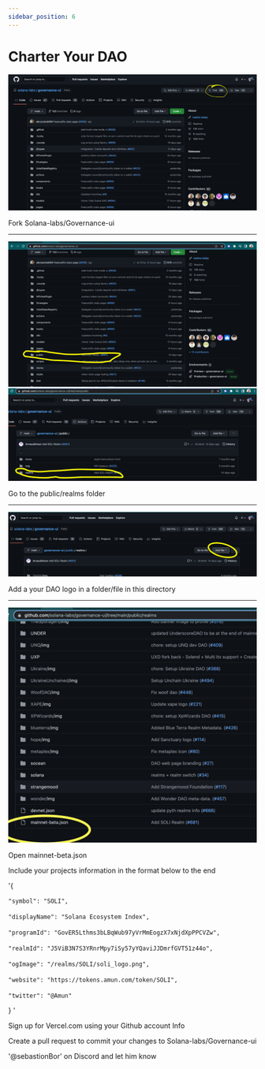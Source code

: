 ```yaml
---
sidebar_position: 6
---
```


# Charter Your DAO

![fork](docs/DAO-Management/creating-DAOs/CharteredDAOpics/fork.png)

Fork Solana-labs/Governance-ui

---


![public](docs/DAO-Management/creating-DAOs/CharteredDAOpics/public.png)
![public](docs/DAO-Management/creating-DAOs/CharteredDAOpics/public2.png)

Go to the public/realms folder

---

![logo](docs/DAO-Management/creating-DAOs/CharteredDAOpics/logo.png)

Add a your DAO logo in a folder/file in this directory

---

![mainnet](docs/DAO-Management/creating-DAOs/CharteredDAOpics/json.png)

Open mainnet-beta.json

Include your projects information in the format below to the end

'{

    "symbol": "SOLI",

    "displayName": "Solana Ecosystem Index",

    "programId": "GovER5Lthms3bLBqWub97yVrMmEogzX7xNjdXpPPCVZw",

    "realmId": "J5ViB3N7S3YRnrMpy7iSy57yYQaviJJDmrfGVT51z44o",

    "ogImage": "/realms/SOLI/soli_logo.png",

    "website": "https://tokens.amun.com/token/SOLI",

    "twitter": "@Amun"

  } '


Sign up for Vercel.com using your Github account Info

Create a pull request to commit your changes to Solana-labs/Governance-ui


'@sebastionBor' on Discord and let him know

